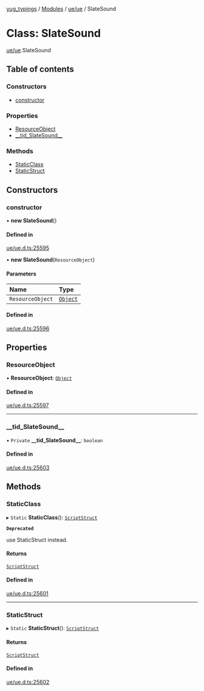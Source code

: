 [yug_typings](../README.md) / [Modules](../modules.md) / [ue/ue](../modules/ue_ue.md) / SlateSound

# Class: SlateSound

[ue/ue](../modules/ue_ue.md).SlateSound

## Table of contents

### Constructors

- [constructor](ue_ue.SlateSound.md#constructor)

### Properties

- [ResourceObject](ue_ue.SlateSound.md#resourceobject)
- [\_\_tid\_SlateSound\_\_](ue_ue.SlateSound.md#__tid_slatesound__)

### Methods

- [StaticClass](ue_ue.SlateSound.md#staticclass)
- [StaticStruct](ue_ue.SlateSound.md#staticstruct)

## Constructors

### constructor

• **new SlateSound**()

#### Defined in

[ue/ue.d.ts:25595](https://github.com/YugMetaverse/yug_typings/blob/b7d9b19/ue/ue.d.ts#L25595)

• **new SlateSound**(`ResourceObject`)

#### Parameters

| Name | Type |
| :------ | :------ |
| `ResourceObject` | [`Object`](ue_ue.Object.md) |

#### Defined in

[ue/ue.d.ts:25596](https://github.com/YugMetaverse/yug_typings/blob/b7d9b19/ue/ue.d.ts#L25596)

## Properties

### ResourceObject

• **ResourceObject**: [`Object`](ue_ue.Object.md)

#### Defined in

[ue/ue.d.ts:25597](https://github.com/YugMetaverse/yug_typings/blob/b7d9b19/ue/ue.d.ts#L25597)

___

### \_\_tid\_SlateSound\_\_

• `Private` **\_\_tid\_SlateSound\_\_**: `boolean`

#### Defined in

[ue/ue.d.ts:25603](https://github.com/YugMetaverse/yug_typings/blob/b7d9b19/ue/ue.d.ts#L25603)

## Methods

### StaticClass

▸ `Static` **StaticClass**(): [`ScriptStruct`](ue_ue.ScriptStruct.md)

**`Deprecated`**

use StaticStruct instead.

#### Returns

[`ScriptStruct`](ue_ue.ScriptStruct.md)

#### Defined in

[ue/ue.d.ts:25601](https://github.com/YugMetaverse/yug_typings/blob/b7d9b19/ue/ue.d.ts#L25601)

___

### StaticStruct

▸ `Static` **StaticStruct**(): [`ScriptStruct`](ue_ue.ScriptStruct.md)

#### Returns

[`ScriptStruct`](ue_ue.ScriptStruct.md)

#### Defined in

[ue/ue.d.ts:25602](https://github.com/YugMetaverse/yug_typings/blob/b7d9b19/ue/ue.d.ts#L25602)
